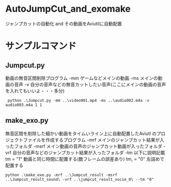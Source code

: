 # AutoJumpCut_and_exomake
ジャンプカットの自動化 and その動画をAviutilに自動配置

# サンプルコマンド　
## Jumpcut.py 
動画の無音区間削除プログラム
-mm ゲームなどメインの動画
-ms メインの動画の音声
-v 自分の音声などの無音カットしたい音声(ここにメインの動画の音声を入れてもいいよ・・・多分)

```
 python .\Jumpcut.py -mm ..\video001.mp4 -ms ..\audio002.m4a -v audio003.m4a 1 1
```

## make_exo.py
無音区間を削除した細かい動画をタイムいライン上に自動配置したAviutl のプロジェクトファイルを作成するプログラム
-mrf メインのジャンプカット結果が入ったフォルダ
-msrf メイン動画の音声のジャンプカット動画が入ったフォルダ
-vrf 自分の音声などのジャンプカット結果が入ったフォルダ
-tm 以下に説明記載
tm = "1" 動画と同じ時間に配置する(数フレームの誤差あり)
tm, = "0" 左詰めで配置する
```
python .\make_exe.py -mrf ..\Jumpcut_result -msrf ..\Jumpcut_result_sound\ -vrf ..\jumpcut_result_vocie_0\ --tm "0"
```

